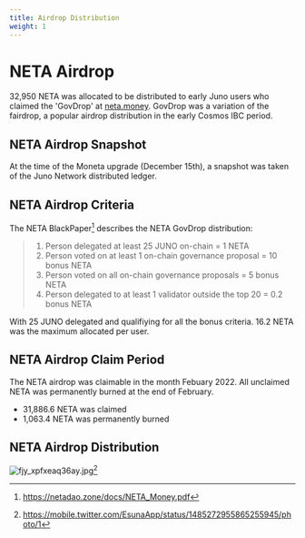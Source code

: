 ```yaml
---
title: Airdrop Distribution
weight: 1
---
```

# NETA Airdrop
32,950 NETA was allocated to be distributed to early Juno users who claimed the 'GovDrop' at <a href="https://neta.money">neta.money</a>. GovDrop was a variation of the fairdrop, a popular airdrop distribution in the early Cosmos IBC period.

## NETA Airdrop Snapshot
At the time of the Moneta upgrade (December 15th), a snapshot was taken of the Juno Network distributed ledger.

## NETA Airdrop Criteria
The NETA BlackPaper[^1] describes the NETA GovDrop distribution:
> 1. Person delegated at least 25 JUNO on-chain = 1 NETA
> 2. Person voted on at least 1 on-chain governance proposal = 10 bonus NETA
> 3. Person voted on all on-chain governance proposals = 5 bonus NETA
> 4. Person delegated to at least 1 validator outside the top 20 = 0.2 bonus NETA

With 25 JUNO delegated and qualifiying for all the bonus criteria. 16.2 NETA was the maximum allocated per user.

## NETA Airdrop Claim Period
The NETA airdrop was claimable in the month Febuary 2022. All unclaimed NETA was permanently burned at the end of February.

* 31,886.6 NETA was claimed
* 1,063.4 NETA was permanently burned

## NETA Airdrop Distribution
![fjy_xpfxeaq36ay.jpg](/fjy_xpfxeaq36ay.jpg)[^2]

[^1]:https://netadao.zone/docs/NETA_Money.pdf
[^2]:https://mobile.twitter.com/EsunaApp/status/1485272955865255945/photo/1
